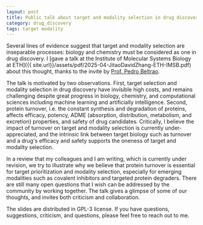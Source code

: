 ```yaml
---
layout: post
title: Public talk about target and modality selection in drug discovery
category: drug_discovery
tags: target modality
---
```


Several lines of evidence suggest that target and modality selection are inseparable processes: biology and chemistry must be considered as one in drug discovery. I [gave a talk at the Institute of Molecular Systems Biology at ETH]({{ site.url}}/assets/pdf/2025-04-JitaoDavidZhang-ETH-IMSB.pdf) about this thought, thanks to the invite by [Prof. Pedro Beltrao](https://imsb.ethz.ch/research/beltrao.html).

The talk is motivated by two observations. First, target selection and modality selection in drug discovery have invisible high costs, and remains challenging despite great progress in biology, chemistry, and computational sciences including machine learning and artificially intelligence. Second, protein turnover, i.e. the constant synthesis and degradation of proteins, affects efficacy, potency, ADME (absorption, distribution, metabolism, and excretion) properties, and safety of drug candidates. Critically, I believe the impact of turnover on target and modality selection is currently under-appreciated, and the intrinsic link between target biology such as turnover and a drug's efficacy and safety supports the oneness of target and modality selection.

In a review that my colleagues and I am writing, which is currently under revision, we try to illustrate why we believe that protein turnover is essential for target prioritization and modality selection, especially for emerging modalities such as covalent inhibitors and targeted protein degraders. There are still many open questions that I wish can be addressed by the community by working together. The talk gives a glimpse of some of our thoughts, and invites both criticism and collaboration.

The slides are distributed in GPL-3 license. If you have questions, suggestions, criticism, and questions, please feel free to reach out to me.
